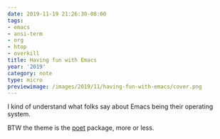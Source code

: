 ```yaml
---
date: 2019-11-19 21:26:30-08:00
tags:
- emacs
- ansi-term
- org
- htop
- overkill
title: Having fun with Emacs
year: '2019'
category: note
type: micro
previewimage: /images/2019/11/having-fun-with-emacs/cover.png
---
```


I kind of understand what folks say about Emacs being their operating system.

BTW the theme is the [poet](https://github.com/kunalb/poet) package, more or less.
